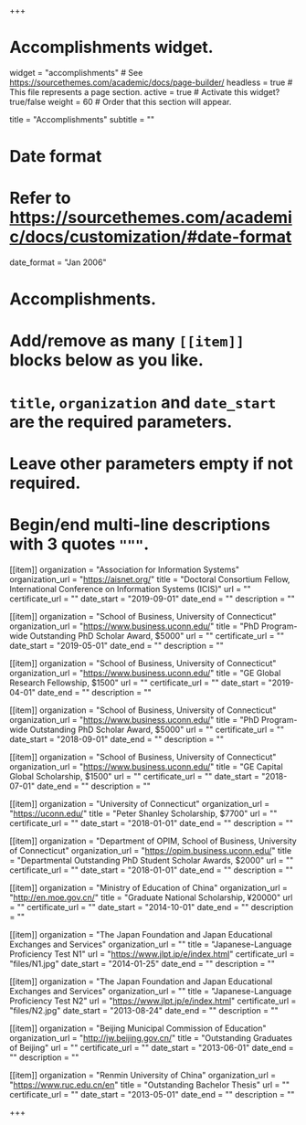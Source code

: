 +++
# Accomplishments widget.
widget = "accomplishments"  # See https://sourcethemes.com/academic/docs/page-builder/
headless = true  # This file represents a page section.
active = true  # Activate this widget? true/false
weight = 60  # Order that this section will appear.

title = "Accomplish&shy;ments"
subtitle = ""

# Date format
#   Refer to https://sourcethemes.com/academic/docs/customization/#date-format
date_format = "Jan 2006"

# Accomplishments.
#   Add/remove as many `[[item]]` blocks below as you like.
#   `title`, `organization` and `date_start` are the required parameters.
#   Leave other parameters empty if not required.
#   Begin/end multi-line descriptions with 3 quotes `"""`.

[[item]]
  organization = "Association for Information Systems"
  organization_url = "https://aisnet.org/"
  title = "Doctoral Consortium Fellow, International Conference on Information Systems (ICIS)"
  url = ""
  certificate_url = ""
  date_start = "2019-09-01"
  date_end = ""
  description = ""

[[item]]
  organization = "School of Business, University of Connecticut"
  organization_url = "https://www.business.uconn.edu/"
  title = "PhD Program-wide Outstanding PhD Scholar Award, $5000"
  url = ""
  certificate_url = ""
  date_start = "2019-05-01"
  date_end = ""
  description = ""
  
[[item]]
  organization = "School of Business, University of Connecticut"
  organization_url = "https://www.business.uconn.edu/"
  title = "GE Global Research Fellowship, $1500"
  url = ""
  certificate_url = ""
  date_start = "2019-04-01"
  date_end = ""
  description = ""
  
[[item]]
  organization = "School of Business, University of Connecticut"
  organization_url = "https://www.business.uconn.edu/"
  title = "PhD Program-wide Outstanding PhD Scholar Award, $5000"
  url = ""
  certificate_url = ""
  date_start = "2018-09-01"
  date_end = ""
  description = ""
  
  
[[item]]
  organization = "School of Business, University of Connecticut"
  organization_url = "https://www.business.uconn.edu/"
  title = "GE Capital Global Scholarship, $1500"
  url = ""
  certificate_url = ""
  date_start = "2018-07-01"
  date_end = ""
  description = ""
  
[[item]]
  organization = "University of Connecticut"
  organization_url = "https://uconn.edu/"
  title = "Peter Shanley Scholarship, $7700"
  url = ""
  certificate_url = ""
  date_start = "2018-01-01"
  date_end = ""
  description = ""  

[[item]]
  organization = "Department of OPIM, School of Business, University of Connecticut"
  organization_url = "https://opim.business.uconn.edu/"
  title = "Departmental Outstanding PhD Student Scholar Awards, $2000"
  url = ""
  certificate_url = ""
  date_start = "2018-01-01"
  date_end = ""
  description = ""
  
[[item]]
  organization = "Ministry of Education of China"
  organization_url = "http://en.moe.gov.cn/"
  title = "Graduate National Scholarship, ¥20000"
  url = ""
  certificate_url = ""
  date_start = "2014-10-01"
  date_end = ""
  description = "" 
  
[[item]]
  organization = "The Japan Foundation and Japan Educational Exchanges and Services"
  organization_url = ""
  title = "Japanese-Language Proficiency Test N1"
  url = "https://www.jlpt.jp/e/index.html"
  certificate_url = "files/N1.jpg"
  date_start = "2014-01-25"
  date_end = ""
  description = ""  

[[item]]
  organization = "The Japan Foundation and Japan Educational Exchanges and Services"
  organization_url = ""
  title = "Japanese-Language Proficiency Test N2"
  url = "https://www.jlpt.jp/e/index.html"
  certificate_url = "files/N2.jpg"
  date_start = "2013-08-24"
  date_end = ""
  description = ""  

[[item]]
  organization = "Beijing Municipal Commission of Education"
  organization_url = "http://jw.beijing.gov.cn/"
  title = "Outstanding Graduates of Beijing"
  url = ""
  certificate_url = ""
  date_start = "2013-06-01"
  date_end = ""
  description = ""   

[[item]]
  organization = "Renmin University of China"
  organization_url = "https://www.ruc.edu.cn/en"
  title = "Outstanding Bachelor Thesis"
  url = ""
  certificate_url = ""
  date_start = "2013-05-01"
  date_end = ""
  description = ""  
  

+++
